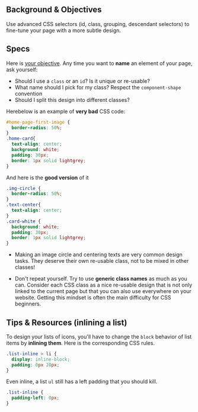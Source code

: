 ## Background & Objectives

Use advanced CSS selectors (id, class, grouping, descendant selectors) to fine-tune your page with a more subtle design.

## Specs

Here is [your objective](http://lewagon.github.io/html-css-challenges/04-advanced-selectors/). Any time you want to **name** an element of your page, ask yourself:

- Should I use a `class` or an `id`? Is it unique or re-usable?
- What name should I pick for my class? Respect the `component-shape` convention
- Should I split this design into different classes?

Herebelow is an example of **very bad** CSS code:

```css
#home-page-first-image {
  border-radius: 50%;
}
.home-card{
  text-align: center;
  background: white;
  padding: 30px;
  border: 1px solid lightgrey;
}
```

And here is the **good version** of it

```css
.img-circle {
  border-radius: 50%;
}
.text-center{
  text-align: center;
}
.card-white {
  background: white;
  padding: 30px;
  border: 1px solid lightgrey;
}
```

- Making an image circle and centering texts are very common design tasks. They deserve their own re-usable class, not to be mixed in other classes!

- Don't repeat yourself. Try to use **generic class names** as much as you can. Consider each CSS class as a nice re-usable design that is not only linked to the current page but that you can also use everywhere on your website. Getting this mindset is often the main difficulty for CSS beginners.

## Tips & Resources (inlining a list)

To design your lists of icons, you'll have to change the `block` behavior of list items by **inlining them**. Here is the corresponding CSS rules.

```css
.list-inline > li {
  display: inline-block;
  padding: 0px 20px;
}
```

Even inline, a list `ul` still has a left padding that you should kill.

```css
.list-inline {
  padding-left: 0px;
}
```
